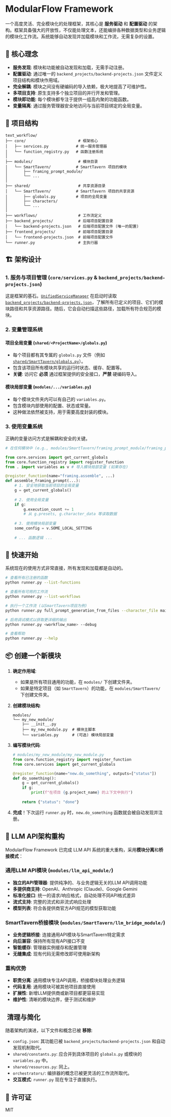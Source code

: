 # ModularFlow Framework

一个高度灵活、完全模块化的处理框架，其核心是 **服务驱动** 和 **配置驱动** 的架构。框架具备强大的开放性，不仅能处理文本，还能编排各种数据类型和业务逻辑的模块化工作流。系统能够自动发现并加载模块和工作流，无需复杂的设置。

## 🎯 核心理念

- **服务发现**: 模块和功能被自动发现和加载，无需手动注册。
- **配置驱动**: 通过唯一的 `backend_projects/backend-projects.json` 文件定义项目结构和模块作用域。
- **完全解耦**: 模块之间没有硬编码的导入依赖，极大地提高了可维护性。
- **多项目支持**: 原生支持多个独立项目的并行开发和管理。
- **模块即功能**: 每个模块都专注于提供一组高内聚的功能函数。
- **变量隔离**: 通过服务管理器安全地访问与当前项目绑定的全局变量。

## 📁 项目结构

```
text_workflow/
├── core/                       # 框架核心
│   ├── services.py            # 统一服务管理器
│   └── function_registry.py   # 函数注册系统
│
├── modules/                    # 模块目录
│   └── SmartTavern/           # SmartTavern 项目的模块
│       ├── framing_prompt_module/
│       └── ...
│
├── shared/                     # 共享资源目录
│   └── SmartTavern/           # SmartTavern 项目的共享资源
│       ├── globals.py         # 项目的全局变量
│       ├── characters/
│       └── ...
│
├── workflows/                  # 工作流定义
├── backend_projects/           # 后端项目配置目录
│   └── backend-projects.json   # 后端项目配置文件 (唯一的配置)
├── frontend_projects/          # 前端项目配置目录
│   └── frontend-projects.json  # 前端项目配置文件
└── runner.py                   # 主执行器
```

## 🏗️ 架构设计

### 1. 服务与项目管理 (`core/services.py` & `backend_projects/backend-projects.json`)
这是框架的基石。[`UnifiedServiceManager`](core/services.py:46) 在启动时读取 [`backend_projects/backend-projects.json`](backend_projects/backend-projects.json:1)，了解所有已定义的项目、它们的模块路径和共享资源路径。随后，它会自动扫描这些路径，加载所有符合规范的模块。

### 2. 变量管理系统

#### 项目全局变量 (`shared/<ProjectName>/globals.py`)
- 每个项目都有其专属的 `globals.py` 文件（例如 [`shared/SmartTavern/globals.py`](shared/SmartTavern/globals.py:1)）。
- 包含该项目所有模块共享的运行时状态、缓存、配置等。
- **关键**: 访问它 **必须** 通过框架提供的安全接口，**严禁** 硬编码导入。

#### 模块局部变量 (`modules/.../variables.py`)
- 每个模块文件夹内可以有自己的 `variables.py`。
- 包含模块内部使用的配置、状态或常量。
- 这种做法依然被支持，用于需要高度封装的模块。

### 3. 使用变量系统
正确的变量访问方式是解耦和安全的关键。

```python
# 在任何模块中 (e.g., modules/SmartTavern/framing_prompt_module/framing_prompt_module.py)

from core.services import get_current_globals
from core.function_registry import register_function
from . import variables as v # 导入模块局部变量 (如果存在)

@register_function(name="framing.assemble", ...)
def assemble_framing_prompt(...):
    # 1. 安全地获取当前项目的全局变量
    g = get_current_globals()
    
    # 2. 使用全局变量
    if g:
        g.execution_count += 1
        # 从 g.presets, g.character_data 等读取数据
    
    # 3. 使用模块局部变量
    some_config = v.SOME_LOCAL_SETTING
    
    # ... 函数逻辑 ...
```

## 🚀 快速开始

系统现在的使用方式非常直接，所有发现和加载都是自动的。

```bash
# 查看所有已注册的函数
python runner.py --list-functions

# 查看所有可用的工作流
python runner.py --list-workflows

# 执行一个工作流 (以SmartTavern项目为例)
python runner.py full_prompt_generation_from_files --character_file main_char.json --persona_file default_user.json --conversation_file sample_chat.json

# 启用调试模式以获取更详细的输出
python runner.py <workflow_name> --debug

# 查看帮助
python runner.py --help
```

## 📦 创建一个新模块

1.  **确定作用域**:
    - 如果是所有项目通用的功能，在 `modules/` 下创建文件夹。
    - 如果是特定项目（如 `SmartTavern`）的功能，在 `modules/SmartTavern/` 下创建文件夹。

2.  **创建模块结构**:
    ```
    modules/
    └── my_new_module/
        ├── __init__.py
        ├── my_new_module.py  # 模块主脚本
        └── variables.py      # (可选) 模块局部变量
    ```

3.  **编写模块代码**:
    ```python
    # modules/my_new_module/my_new_module.py
    from core.function_registry import register_function
    from core.services import get_current_globals
    
    @register_function(name="new.do_something", outputs=["status"])
    def do_something():
        g = get_current_globals()
        if g:
            print(f"在项目 {g.project_name} 的上下文中执行")
        
        return {"status": "done"}
    ```

4.  **完成**！下次运行 `runner.py` 时，`new.do_something` 函数就会被自动发现并注册。

## 🔄 LLM API架构重构

ModularFlow Framework 已完成 LLM API 系统的重大重构，采用**模块分离**和**桥接模式**：

### 通用LLM API模块 (`modules/llm_api_module/`)
- **独立的API管理器**: 提供纯净的、与业务逻辑无关的LLM API调用功能
- **多提供商支持**: OpenAI、Anthropic (Claude)、Google Gemini
- **标准化接口**: 统一的请求/响应格式，自动处理不同API格式差异
- **流式支持**: 完整的流式和非流式响应处理
- **模型列表**: 符合各提供商官方API规范的模型获取功能

### SmartTavern桥接模块 (`modules/SmartTavern/llm_bridge_module/`)
- **业务逻辑桥接**: 连接通用API模块与SmartTavern特定需求
- **向后兼容**: 保持所有现有API接口不变
- **智能缓存**: 管理器实例缓存和配置管理
- **无缝集成**: 现有代码无需修改即可使用新架构

### 重构优势
- **职责分离**: 通用模块专注API调用，桥接模块处理业务逻辑
- **代码复用**: 通用模块可被其他项目直接使用
- **扩展性**: 新增LLM提供商或新项目都更容易实现
- **维护性**: 清晰的模块边界，便于测试和维护

## ️ 清理与简化
随着架构的演进，以下文件和概念已被 **移除**:
- `config.json`: 其功能已被 `backend_projects/backend-projects.json` 和自动发现机制取代。
- `shared/constants.py`: 应合并到具体项目的 `globals.py` 或模块的 `variables.py` 中。
- `shared/resources.py`: 同上。
- `orchestrators/`: 编排器的概念已被更灵活的工作流所取代。
- **交互模式**: `runner.py` 现在专注于直接执行。

## 📄 许可证

MIT